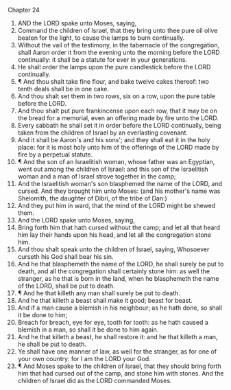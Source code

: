 

Chapter 24

1. AND the LORD spake unto Moses, saying,
2. Command the children of Israel, that they bring unto thee pure oil olive beaten for the light, to cause the lamps to burn continually.
3. Without the vail of the testimony, in the tabernacle of the congregation, shall Aaron order it from the evening unto the morning before the LORD continually: it shall be a statute for ever in your generations.
4. He shall order the lamps upon the pure candlestick before the LORD continually.
5. ¶ And thou shalt take fine flour, and bake twelve cakes thereof: two tenth deals shall be in one cake.
6. And thou shalt set them in two rows, six on a row, upon the pure table before the LORD.
7. And thou shalt put pure frankincense upon each row, that it may be on the bread for a memorial, even an offering made by fire unto the LORD.
8. Every sabbath he shall set it in order before the LORD continually, being taken from the children of Israel by an everlasting covenant.
9. And it shall be Aaron's and his sons'; and they shall eat it in the holy place: for it is most holy unto him of the offerings of the LORD made by fire by a perpetual statute.
10. ¶ And the son of an Israelitish woman, whose father was an Egyptian, went out among the children of Israel: and this son of the Israelitish woman and a man of Israel strove together in the camp;
11. And the Israelitish woman's son blasphemed the name of the LORD, and cursed.  And they brought him unto Moses: (and his mother's name was Shelomith, the daughter of Dibri, of the tribe of Dan:)
12. And they put him in ward, that the mind of the LORD might be shewed them.
13. And the LORD spake unto Moses, saying,
14. Bring forth him that hath cursed without the camp; and let all that heard him lay their hands upon his head, and let all the congregation stone him.
15. And thou shalt speak unto the children of Israel, saying, Whosoever curseth his God shall bear his sin.
16. And he that blasphemeth the name of the LORD, he shall surely be put to death, and all the congregation shall certainly stone him: as well the stranger, as he that is born in the land, when he blasphemeth the name of the LORD, shall be put to death.
17. ¶ And he that killeth any man shall surely be put to death.
18. And he that killeth a beast shall make it good; beast for beast.
19. And if a man cause a blemish in his neighbour; as he hath done, so shall it be done to him;
20. Breach for breach, eye for eye, tooth for tooth: as he hath caused a blemish in a man, so shall it be done to him again.
21. And he that killeth a beast, he shall restore it: and he that killeth a man, he shall be put to death.
22. Ye shall have one manner of law, as well for the stranger, as for one of your own country: for I am the LORD your God.
23. ¶ And Moses spake to the children of Israel, that they should bring forth him that had cursed out of the camp, and stone him with stones.  And the children of Israel did as the LORD commanded Moses.
